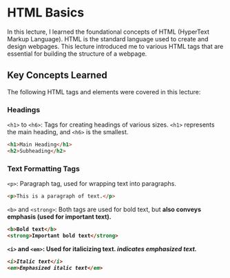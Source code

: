 # HTML Basics

In this lecture, I learned the foundational concepts of HTML (HyperText Markup Language). HTML is the standard language used to create and design webpages. This lecture introduced me to various HTML tags that are essential for building the structure of a webpage.

## Key Concepts Learned

The following HTML tags and elements were covered in this lecture:

### Headings

`<h1>` to `<h6>`: Tags for creating headings of various sizes. `<h1>` represents the main heading, and `<h6>` is the smallest.

```html
<h1>Main Heading</h1>
<h2>Subheading</h2>
```
### Text Formatting Tags

`<p>`: Paragraph tag, used for wrapping text into paragraphs.

```html
<p>This is a paragraph of text.</p>
```

`<b>` and `<strong>`: Both tags are used for bold text, but <strong> also conveys emphasis (used for important text).

```html
<b>Bold text</b>
<strong>Important bold text</strong>
```

`<i>` and `<em>`: Used for italicizing text. <em> indicates emphasized text.

```html
<i>Italic text</i>
<em>Emphasized italic text</em>
```
